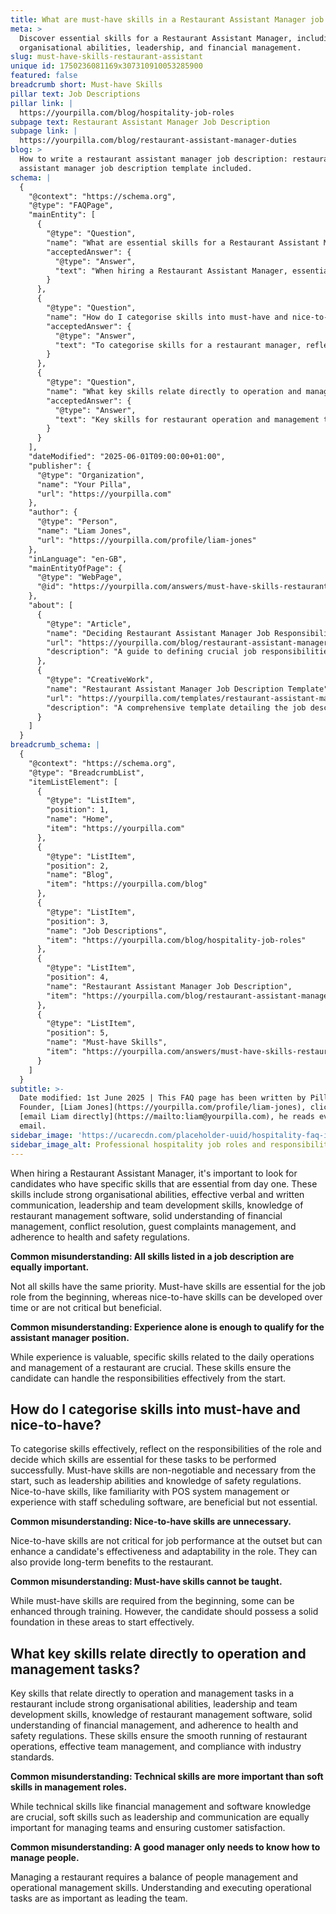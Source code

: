 ```yaml
---
title: What are must-have skills in a Restaurant Assistant Manager job description?
meta: >
  Discover essential skills for a Restaurant Assistant Manager, including
  organisational abilities, leadership, and financial management.
slug: must-have-skills-restaurant-assistant
unique id: 1750236081169x307310910053285900
featured: false
breadcrumb short: Must-have Skills
pillar text: Job Descriptions
pillar link: |
  https://yourpilla.com/blog/hospitality-job-roles
subpage text: Restaurant Assistant Manager Job Description
subpage link: |
  https://yourpilla.com/blog/restaurant-assistant-manager-duties
blog: >
  How to write a restaurant assistant manager job description: restaurant
  assistant manager job description template included.
schema: |
  {
    "@context": "https://schema.org",
    "@type": "FAQPage",
    "mainEntity": [
      {
        "@type": "Question",
        "name": "What are essential skills for a Restaurant Assistant Manager?",
        "acceptedAnswer": {
          "@type": "Answer",
          "text": "When hiring a Restaurant Assistant Manager, essential skills include: organisational abilities, effective communication, leadership, team development, knowledge of restaurant management software, financial management understanding, conflict resolution, guest complaints management, and adherence to health and safety regulations. These skills are crucial from day one to ensure effective job performance."
        }
      },
      {
        "@type": "Question",
        "name": "How do I categorise skills into must-have and nice-to-have for a restaurant manager?",
        "acceptedAnswer": {
          "@type": "Answer",
          "text": "To categorise skills for a restaurant manager, reflect on the role's responsibilities. Must-have skills, like leadership abilities and safety regulation knowledge, are essential from the start, while nice-to-have skills, such as POS management familiarity, are beneficial but not essential. Must-have skills are non-negotiable, ensuring immediate effectiveness, whereas nice-to-have skills can be developed over time."
        }
      },
      {
        "@type": "Question",
        "name": "What key skills relate directly to operation and management tasks in a restaurant?",
        "acceptedAnswer": {
          "@type": "Answer",
          "text": "Key skills for restaurant operation and management tasks include strong organisational abilities, leadership, team development skills, restaurant management software familiarity, solid understanding of financial management, and adherence to health and safety regulations. These skills are integral for managing daily operations, ensuring team efficiency, and maintaining industry compliance."
        }
      }
    ],
    "dateModified": "2025-06-01T09:00:00+01:00",
    "publisher": {
      "@type": "Organization",
      "name": "Your Pilla",
      "url": "https://yourpilla.com"
    },
    "author": {
      "@type": "Person",
      "name": "Liam Jones",
      "url": "https://yourpilla.com/profile/liam-jones"
    },
    "inLanguage": "en-GB",
    "mainEntityOfPage": {
      "@type": "WebPage",
      "@id": "https://yourpilla.com/answers/must-have-skills-restaurant-assistant"
    },
    "about": [
      {
        "@type": "Article",
        "name": "Deciding Restaurant Assistant Manager Job Responsibilities and Skills",
        "url": "https://yourpilla.com/blog/restaurant-assistant-manager-duties",
        "description": "A guide to defining crucial job responsibilities and necessary skills for a Restaurant Assistant Manager to ensure effective performance and operations."
      },
      {
        "@type": "CreativeWork",
        "name": "Restaurant Assistant Manager Job Description Template",
        "url": "https://yourpilla.com/templates/restaurant-assistant-manager-job-description",
        "description": "A comprehensive template detailing the job description for a Restaurant Assistant Manager to aid in accurate and efficient hiring."
      }
    ]
  }
breadcrumb_schema: |
  {
    "@context": "https://schema.org",
    "@type": "BreadcrumbList",
    "itemListElement": [
      {
        "@type": "ListItem",
        "position": 1,
        "name": "Home",
        "item": "https://yourpilla.com"
      },
      {
        "@type": "ListItem",
        "position": 2,
        "name": "Blog",
        "item": "https://yourpilla.com/blog"
      },
      {
        "@type": "ListItem",
        "position": 3,
        "name": "Job Descriptions",
        "item": "https://yourpilla.com/blog/hospitality-job-roles"
      },
      {
        "@type": "ListItem",
        "position": 4,
        "name": "Restaurant Assistant Manager Job Description",
        "item": "https://yourpilla.com/blog/restaurant-assistant-manager-duties"
      },
      {
        "@type": "ListItem",
        "position": 5,
        "name": "Must-have Skills",
        "item": "https://yourpilla.com/answers/must-have-skills-restaurant-assistant"
      }
    ]
  }
subtitle: >-
  Date modified: 1st June 2025 | This FAQ page has been written by Pilla
  Founder, [Liam Jones](https://yourpilla.com/profile/liam-jones), click to
  [email Liam directly](https://mailto:liam@yourpilla.com), he reads every
  email.
sidebar_image: 'https://ucarecdn.com/placeholder-uuid/hospitality-faq-image.jpg'
sidebar_image_alt: Professional hospitality job roles and responsibilities
---
```

When hiring a Restaurant Assistant Manager, it's important to look for candidates who have specific skills that are essential from day one. These skills include strong organisational abilities, effective verbal and written communication, leadership and team development skills, knowledge of restaurant management software, solid understanding of financial management, conflict resolution, guest complaints management, and adherence to health and safety regulations.

**Common misunderstanding: All skills listed in a job description are equally important.**

Not all skills have the same priority. Must-have skills are essential for the job role from the beginning, whereas nice-to-have skills can be developed over time or are not critical but beneficial.

**Common misunderstanding: Experience alone is enough to qualify for the assistant manager position.**

While experience is valuable, specific skills related to the daily operations and management of a restaurant are crucial. These skills ensure the candidate can handle the responsibilities effectively from the start.

## How do I categorise skills into must-have and nice-to-have?

To categorise skills effectively, reflect on the responsibilities of the role and decide which skills are essential for these tasks to be performed successfully. Must-have skills are non-negotiable and necessary from the start, such as leadership abilities and knowledge of safety regulations. Nice-to-have skills, like familiarity with POS system management or experience with staff scheduling software, are beneficial but not essential.

**Common misunderstanding: Nice-to-have skills are unnecessary.**

Nice-to-have skills are not critical for job performance at the outset but can enhance a candidate's effectiveness and adaptability in the role. They can also provide long-term benefits to the restaurant.

**Common misunderstanding: Must-have skills cannot be taught.**

While must-have skills are required from the beginning, some can be enhanced through training. However, the candidate should possess a solid foundation in these areas to start effectively.

## What key skills relate directly to operation and management tasks?

Key skills that relate directly to operation and management tasks in a restaurant include strong organisational abilities, leadership and team development skills, knowledge of restaurant management software, solid understanding of financial management, and adherence to health and safety regulations. These skills ensure the smooth running of restaurant operations, effective team management, and compliance with industry standards.

**Common misunderstanding: Technical skills are more important than soft skills in management roles.**

While technical skills like financial management and software knowledge are crucial, soft skills such as leadership and communication are equally important for managing teams and ensuring customer satisfaction.

**Common misunderstanding: A good manager only needs to know how to manage people.**

Managing a restaurant requires a balance of people management and operational management skills. Understanding and executing operational tasks are as important as leading the team.
